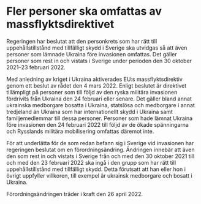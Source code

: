 # Fler personer ska omfattas av massflyktsdirektivet

Regeringen har beslutat att den personkrets som har rätt till uppehållstillstånd med tillfälligt skydd i Sverige ska utvidgas så att även personer som lämnade Ukraina före invasionen omfattas. Det gäller personer som rest in och vistats i Sverige under perioden den 30 oktober 2021–23 februari 2022.

Med anledning av kriget i Ukraina aktiverades EU:s massflyktsdirektiv genom ett beslut av rådet den 4 mars 2022. Enligt beslutet är direktivet tillämpligt på personer som till följd av den ryska militära invasionen fördrivits från Ukraina den 24 februari eller senare. Det gäller bland annat ukrainska medborgare bosatta i Ukraina, statslösa och medborgare i annat tredjeland än Ukraina som har internationellt skydd i Ukraina samt familjemedlemmar till dessa personer. Personer som hade lämnat Ukraina före invasionen den 24 februari 2022 till följd av de ökade spänningarna och Rysslands militära mobilisering omfattas däremot inte.

För att underlätta för de som redan befann sig i Sverige vid invasionen har regeringen beslutat om en förordningsändring. Ändringen innebär att även den som rest in och vistats i Sverige från och med den 30 oktober 2021 till och med den 23 februari 2022 ska ingå i den grupp som har rätt till uppehållstillstånd med tillfälligt skydd. Detta förutsatt att han eller hon i övrigt uppfyller villkoren, till exempel är ukrainsk medborgare och bosatt i Ukraina.

Förordningsändringen träder i kraft den 26 april 2022.
